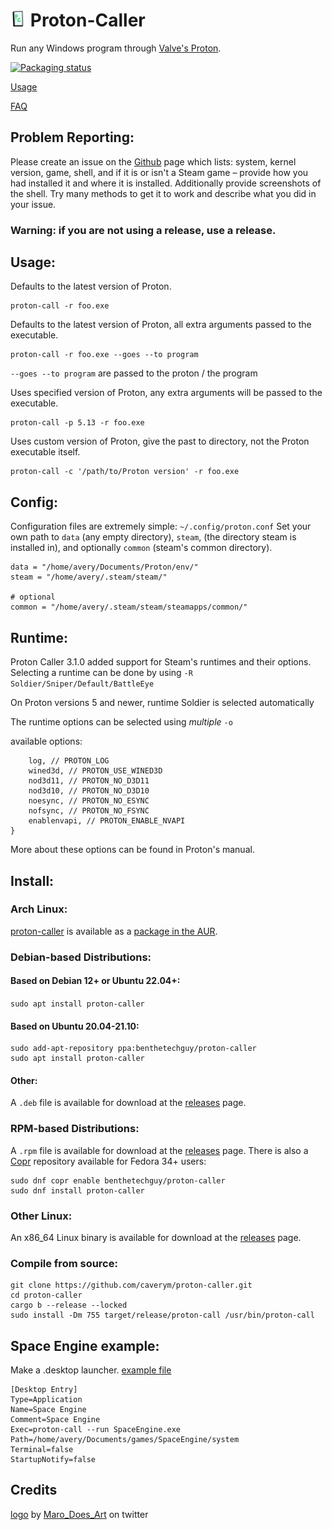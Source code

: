 # <img width="5%" src="logo.svg" alt="Proton Caller logo"> Proton-Caller
Run any Windows program through [Valve's Proton](https://github.com/ValveSoftware/Proton).

[![Packaging status](https://repology.org/badge/vertical-allrepos/proton-caller.svg)](https://repology.org/project/proton-caller/versions)

[Usage](https://github.com/caverym/Proton-Caller#usage)

[FAQ](https://github.com/caverym/Proton-Caller/wiki/FAQ)

## Problem Reporting:
Please create an issue on the [Github](https://github.com/caverym/Proton-Caller) page which lists: system, kernel version, game, shell, and if it is or isn't a Steam game – provide how you had installed it and where it is installed. Additionally provide screenshots of the shell. Try many methods to get it to work and describe what you did in your issue.

### Warning: if you are not using a release, use a release.

## Usage:

Defaults to the latest version of Proton.
```
proton-call -r foo.exe
```

Defaults to the latest version of Proton, all extra arguments passed to the executable.
```
proton-call -r foo.exe --goes --to program
```

`--goes --to program` are passed to the proton / the program

Uses specified version of Proton, any extra arguments will be passed to the executable.
```
proton-call -p 5.13 -r foo.exe
```

Uses custom version of Proton, give the past to directory, not the Proton executable itself.
```
proton-call -c '/path/to/Proton version' -r foo.exe
```

## Config:
Configuration files are extremely simple: `~/.config/proton.conf`
Set your own path to `data` (any empty directory), `steam`, (the directory steam is installed in), and optionally `common` (steam's common directory).
```
data = "/home/avery/Documents/Proton/env/"
steam = "/home/avery/.steam/steam/"

# optional
common = "/home/avery/.steam/steam/steamapps/common/"
```

## Runtime:

Proton Caller 3.1.0 added support for Steam's runtimes and their options. Selecting a runtime can be done by using `-R Soldier/Sniper/Default/BattleEye`

On Proton versions 5 and newer, runtime Soldier is selected automatically

The runtime options can be selected using *multiple* `-o`

available options:
```
    log, // PROTON_LOG
    wined3d, // PROTON_USE_WINED3D
    nod3d11, // PROTON_NO_D3D11
    nod3d10, // PROTON_NO_D3D10
    noesync, // PROTON_NO_ESYNC
    nofsync, // PROTON_NO_FSYNC
    enablenvapi, // PROTON_ENABLE_NVAPI
}
```

More about these options can be found in Proton's manual.

## Install:

### Arch Linux:
[proton-caller](https://aur.archlinux.org/packages/proton-caller) is available as a [package in the AUR](https://aur.archlinux.org/packages/proton-caller).

### Debian-based Distributions:
#### Based on Debian 12+ or Ubuntu 22.04+:
`sudo apt install proton-caller`

#### Based on Ubuntu 20.04-21.10:
```
sudo add-apt-repository ppa:benthetechguy/proton-caller
sudo apt install proton-caller
```

#### Other:
A `.deb` file is available for download at the [releases](https://github.com/caverym/proton-caller/releases) page.

### RPM-based Distributions:
A `.rpm` file is available for download at the [releases](https://github.com/caverym/proton-caller/releases) page. There is also a [Copr](https://developer.fedoraproject.org/deployment/copr/about.html) repository available for Fedora 34+ users:
```
sudo dnf copr enable benthetechguy/proton-caller
sudo dnf install proton-caller
```

### Other Linux:
An x86_64 Linux binary is available for download at the [releases](https://github.com/caverym/proton-caller/releases) page.

### Compile from source:
```
git clone https://github.com/caverym/proton-caller.git
cd proton-caller
cargo b --release --locked
sudo install -Dm 755 target/release/proton-call /usr/bin/proton-call 
```

## Space Engine example:
   Make a .desktop launcher. [example file](Space%20Engine.desktop)

```
[Desktop Entry]
Type=Application
Name=Space Engine
Comment=Space Engine
Exec=proton-call --run SpaceEngine.exe
Path=/home/avery/Documents/games/SpaceEngine/system
Terminal=false
StartupNotify=false
```


## Credits

[logo](logo.svg) by [Maro_Does_Art](https://twitter.com/Maro_Does_Art) on twitter

